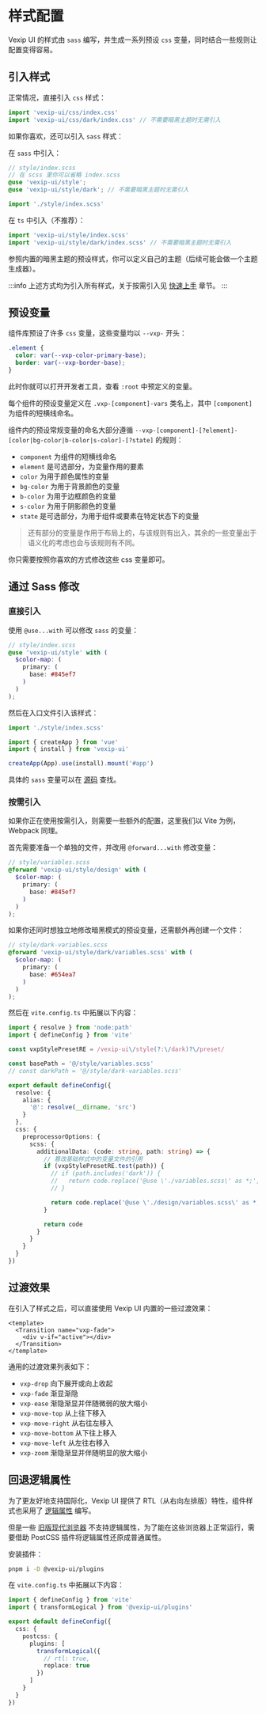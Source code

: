 # 样式配置

Vexip UI 的样式由 `sass` 编写，并生成一系列预设 `css` 变量，同时结合一些规则让配置变得容易。

## 引入样式

正常情况，直接引入 `css` 样式：

```ts
import 'vexip-ui/css/index.css'
import 'vexip-ui/css/dark/index.css' // 不需要暗黑主题时无需引入
```

如果你喜欢，还可以引入 `sass` 样式：

在 `sass` 中引入：

```scss
// style/index.scss
// 在 scss 里你可以省略 index.scss
@use 'vexip-ui/style';
@use 'vexip-ui/style/dark'; // 不需要暗黑主题时无需引入
```

```ts
import './style/index.scss'
```

在 `ts` 中引入（不推荐）：

```ts
import 'vexip-ui/style/index.scss'
import 'vexip-ui/style/dark/index.scss' // 不需要暗黑主题时无需引入
```

参照内置的暗黑主题的预设样式，你可以定义自己的主题（后续可能会做一个主题生成器）。

:::info
上述方式均为引入所有样式，关于按需引入见 [快速上手](./getting-started) 章节。
:::

## 预设变量

组件库预设了许多 `css` 变量，这些变量均以 `--vxp-` 开头：

```css
.element {
  color: var(--vxp-color-primary-base);
  border: var(--vxp-border-base);
}
```

此时你就可以打开开发者工具，查看 `:root` 中预定义的变量。

每个组件的预设变量定义在 `.vxp-[component]-vars` 类名上，其中 `[component]` 为组件的短横线命名。

组件内的预设常规变量的命名大部分遵循 `--vxp-[component]-[?element]-[color|bg-color|b-color|s-color]-[?state]` 的规则：

- `component` 为组件的短横线命名
- `element` 是可选部分，为变量作用的要素
- `color` 为用于颜色属性的变量
- `bg-color` 为用于背景颜色的变量
- `b-color` 为用于边框颜色的变量
- `s-color` 为用于阴影颜色的变量
- `state` 是可选部分，为用于组件或要素在特定状态下的变量

> 还有部分的变量是作用于布局上的，与该规则有出入，其余的一些变量出于语义化的考虑也会与该规则有不同。

你只需要按照你喜欢的方式修改这些 css 变量即可。

## 通过 Sass 修改

### 直接引入

使用 `@use...with` 可以修改 `sass` 的变量：

```scss
// style/index.scss
@use 'vexip-ui/style' with (
  $color-map: (
    primary: (
      base: #845ef7
    )
  )
);
```

然后在入口文件引入该样式：

```ts
import './style/index.scss'

import { createApp } from 'vue'
import { install } from 'vexip-ui'

createApp(App).use(install).mount('#app')
```

具体的 `sass` 变量可以在 [源码](https://github.com/vexip-ui/vexip-ui/blob/main/style/design/variables.scss) 查找。

### 按需引入

如果你正在使用按需引入，则需要一些额外的配置，这里我们以 Vite 为例，Webpack 同理。

首先需要准备一个单独的文件，并改用 `@forward...with` 修改变量：

```scss
// style/variables.scss
@forward 'vexip-ui/style/design' with (
  $color-map: (
    primary: (
      base: #845ef7
    )
  )
);
```

如果你还同时想独立地修改暗黑模式的预设变量，还需额外再创建一个文件：

```scss
// style/dark-variables.scss
@forward 'vexip-ui/style/dark/variables.scss' with (
  $color-map: (
    primary: (
      base: #654ea7
    )
  )
);
```

然后在 `vite.config.ts` 中拓展以下内容：

```ts
import { resolve } from 'node:path'
import { defineConfig } from 'vite'

const vxpStylePresetRE = /vexip-ui\/style(?:\/dark)?\/preset/

const basePath = '@/style/variables.scss'
// const darkPath = '@/style/dark-variables.scss'

export default defineConfig({
  resolve: {
    alias: {
      '@': resolve(__dirname, 'src')
    }
  },
  css: {
    preprocessorOptions: {
      scss: {
        additionalData: (code: string, path: string) => {
          // 篡改基础样式中的变量文件的引用
          if (vxpStylePresetRE.test(path)) {
            // if (path.includes('dark')) {
            //   return code.replace('@use \'./variables.scss\' as *;', `@use '${darkPath}' as *;`)
            // }

            return code.replace('@use \'./design/variables.scss\' as *;', `@use '${basePath}' as *;`)
          }

          return code
        }
      }
    }
  }
})
```

## 过渡效果

在引入了样式之后，可以直接使用 Vexip UI 内置的一些过渡效果：

```vue
<template>
  <Transition name="vxp-fade">
    <div v-if="active"></div>
  </Transition>
</template>
```

通用的过渡效果列表如下：

- `vxp-drop` 向下展开或向上收起
- `vxp-fade` 渐显渐隐
- `vxp-ease` 渐隐渐显并伴随微弱的放大缩小
- `vxp-move-top` 从上往下移入
- `vxp-move-right` 从右往左移入
- `vxp-move-bottom` 从下往上移入
- `vxp-move-left` 从左往右移入
- `vxp-zoom` 渐隐渐显并伴随明显的放大缩小

## 回退逻辑属性

为了更友好地支持国际化，Vexip UI 提供了 RTL（从右向左排版）特性，组件样式也采用了 [逻辑属性](https://developer.mozilla.org/zh-CN/docs/Web/CSS/CSS_logical_properties_and_values) 编写。

但是一些 [旧版现代浏览器](https://caniuse.com/css-logical-props) 不支持逻辑属性，为了能在这些浏览器上正常运行，需要借助 PostCSS 插件将逻辑属性还原成普通属性。

安装插件：

```sh
pnpm i -D @vexip-ui/plugins
```

在 `vite.config.ts` 中拓展以下内容：

```ts
import { defineConfig } from 'vite'
import { transformLogical } from '@vexip-ui/plugins'

export default defineConfig({
  css: {
    postcss: {
      plugins: [
        transformLogical({
          // rtl: true,
          replace: true
        })
      ]
    }
  }
})
```
